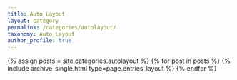 ```yaml
---
title: Auto Layout
layout: category
permalink: /categories/autolayout/
taxonomy: Auto Layout
author_profile: true
---
```


{% assign posts = site.categories.autolayout %}
{% for post in posts %} {% include archive-single.html type=page.entries_layout %} {% endfor %}
